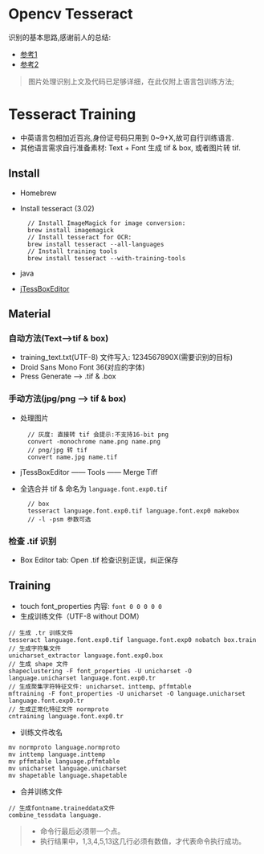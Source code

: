 # Opencv Tesseract

识别的基本思路,感谢前人的总结:

- [参考1](http://fengdeng.github.io/2016/08/18/iOS%E5%AE%9E%E7%8E%B0%E8%BA%AB%E4%BB%BD%E8%AF%81%E5%8F%B7%E7%A0%81%E8%AF%86%E5%88%AB/)
- [参考2](http://www.jianshu.com/p/ac4c4536ca3e)

> 图片处理识别上文及代码已足够详细，在此仅附上语言包训练方法;

# Tesseract Training

- 中英语言包相加近百兆,身份证号码只用到 0~9+X,故可自行训练语言.
- 其他语言需求自行准备素材: Text + Font 生成 tif & box, 或者图片转 tif.

## Install

- Homebrew

- Install tesseract (3.02)

  ```shell
    // Install ImageMagick for image conversion:
    brew install imagemagick
    // Install tesseract for OCR:
    brew install tesseract --all-languages
    // Install training tools
    brew install tesseract --with-training-tools
  ```

- java

- [jTessBoxEditor](https://sourceforge.net/projects/vietocr/files/jTessBoxEditor/)

## Material

### 自动方法(Text-->tif & box)

- training_text.txt(UTF-8) 文件写入: 1234567890X(需要识别的目标)
- Droid Sans Mono Font 36(对应的字体)
- Press Generate --> .tif & .box

### 手动方法(jpg/png --> tif & box)

- 处理图片

  ```shell
    // 灰度: 直接转 tif 会提示:不支持16-bit png
    convert -monochrome name.png name.png
    // png/jpg 转 tif
    convert name.jpg name.tif
  ```

- jTessBoxEditor —— Tools —— Merge Tiff

- 全选合并 tif & 命名为 `language.font.exp0.tif`

  ```shell
    // box
    tesseract language.font.exp0.tif language.font.exp0 makebox
    // -l -psm 参数可选
  ```

### 检查 .tif 识别

- Box Editor tab: Open .tif 检查识别正误，纠正保存

## Training

- touch font_properties 内容: `font 0 0 0 0 0`
- 生成训练文件（UTF-8 without DOM）

```shell
// 生成 .tr 训练文件
tesseract language.font.exp0.tif language.font.exp0 nobatch box.train
// 生成字符集文件
unicharset_extractor language.font.exp0.box
// 生成 shape 文件
shapeclustering -F font_properties -U unicharset -O language.unicharset language.font.exp0.tr
// 生成聚集字符特征文件: unicharset、inttemp、pffmtable
mftraining -F font_properties -U unicharset -O language.unicharset language.font.exp0.tr
// 生成正常化特征文件 normproto
cntraining language.font.exp0.tr
```

- 训练文件改名

```shell
mv normproto language.normproto  
mv inttemp language.inttemp  
mv pffmtable language.pffmtable   
mv unicharset language.unicharset  
mv shapetable language.shapetable  
```

- 合并训练文件

```
// 生成fontname.traineddata文件
combine_tessdata language.
```

> - 命令行最后必须带一个点。
> - 执行结果中，1,3,4,5,13这几行必须有数值，才代表命令执行成功。
